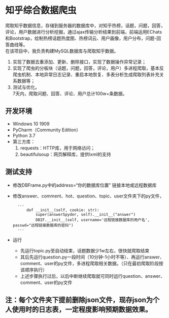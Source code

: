 # 知乎综合数据爬虫  
爬取知乎数据信息，存储到服务器的数据库中，对知乎热榜，话题，问题，回答，评论，用户数据进行分析挖掘，通过ajax传输分析结果到前端，前端运用EChats和Bootstrap，绘制热榜话题热度图、热榜词云、用户画像，用户分布，问题-回答曲线等。  
在该项目中，我负责构建MySQL数据库与爬取知乎数据。  
1. 实现了数据去重添加、更新、删除接口，实现了数据操作异常记录；  
2. 实现了爬虫的分板块（话题，问题，回答，评论，用户）多进程爬取，基本反爬虫机制、本地异常日志记录、重启本地恢复、多表分析生成爬取列表补充关系数据等；  
3. 测试与优化。  
7天内，爬取问题、回答、评论、用户总计100w+条数据。

## 开发环境
- Windows 10 1909
- PyCharm（Community Edition）
- Python 3.7
- 第三方库：
    1. requests：HTTP库，用于网络访问；
    2. beautifulsoup：网页解释库，提供lxml的支持

## 测试支持
- 修改DBFrame.py中的address=“你的数据库位置” 链接本地或远程数据库
- 修改answer、comment、hot、question、topic、user文件夹下的py文件，

        ···
            def __init__(self, cookie: str):  
                super(answerSpyder, self).__init__("answer")  
                DBIF.__init__(self, username='远程链接数据库的用户名', passwd="远程链接数据库的密码")  
        ···
- 运行
    - 先运行topic.py至自动结束，话题数据少1w左右，很快就爬取结束
    - 其后先运行question.py一段时间（10分钟-1小时不等）、再运行answer、comment、user的py文件，多进程爬取相关数据。（只在最初爬取阶段按该顺序执行）
    - 上述步骤执行过后，以后中断继续爬取就可同时运行question、answer、comment、user的py文件

## 注：每个文件夹下提前删除json文件，现存json为个人使用时的日志表，一定程度影响预期数据效果。
